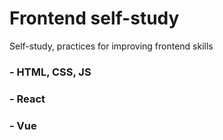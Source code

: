 # Frontend self-study
Self-study, practices for improving frontend skills


### - HTML, CSS, JS
### - React
### - Vue

